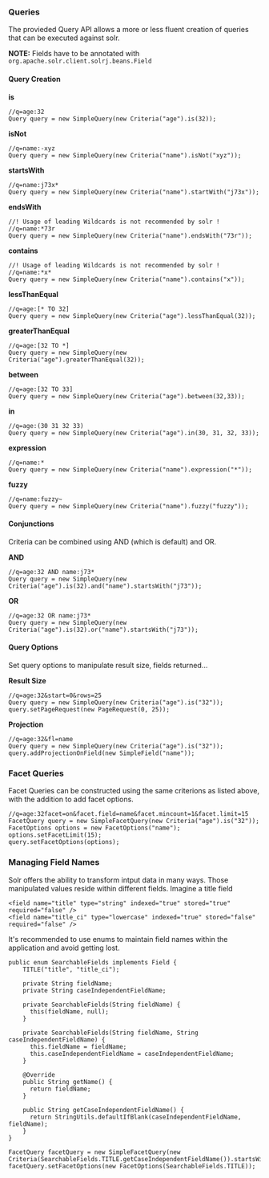 ### Queries ###
The provieded Query API allows a more or less fluent creation of queries that can be executed against solr.

**NOTE:** Fields have to be annotated with `org.apache.solr.client.solrj.beans.Field`

#### Query Creation ####

**is**
```
//q=age:32
Query query = new SimpleQuery(new Criteria("age").is(32));
```

**isNot**
```
//q=name:-xyz
Query query = new SimpleQuery(new Criteria("name").isNot("xyz"));
```

**startsWith**
```
//q=name:j73x*
Query query = new SimpleQuery(new Criteria("name").startWith("j73x"));
```

**endsWith**
```
//! Usage of leading Wildcards is not recommended by solr !
//q=name:*73r
Query query = new SimpleQuery(new Criteria("name").endsWith("73r"));
```

**contains**
```
//! Usage of leading Wildcards is not recommended by solr !
//q=name:*x*
Query query = new SimpleQuery(new Criteria("name").contains("x"));
```

**lessThanEqual**
```
//q=age:[* TO 32]
Query query = new SimpleQuery(new Criteria("age").lessThanEqual(32));
```

**greaterThanEqual**
```
//q=age:[32 TO *]
Query query = new SimpleQuery(new Criteria("age").greaterThanEqual(32));
```

**between**
```
//q=age:[32 TO 33]
Query query = new SimpleQuery(new Criteria("age").between(32,33));
```

**in**
```
//q=age:(30 31 32 33) 
Query query = new SimpleQuery(new Criteria("age").in(30, 31, 32, 33));
```

**expression**
```
//q=name:*
Query query = new SimpleQuery(new Criteria("name").expression("*"));
```

**fuzzy**
```
//q=name:fuzzy~
Query query = new SimpleQuery(new Criteria("name").fuzzy("fuzzy"));
```

#### Conjunctions ####
Criteria can be combined using AND (which is default) and OR.

**AND**
```
//q=age:32 AND name:j73*
Query query = new SimpleQuery(new Criteria("age").is(32).and("name").startsWith("j73"));
```

**OR**
```
//q=age:32 OR name:j73*
Query query = new SimpleQuery(new Criteria("age").is(32).or("name").startsWith("j73"));
```

#### Query Options ####
Set query options to manipulate result size, fields returned...

**Result Size**
```
//q=age:32&start=0&rows=25
Query query = new SimpleQuery(new Criteria("age").is("32"));
query.setPageRequest(new PageRequest(0, 25));
```

**Projection**
```
//q=age:32&fl=name
Query query = new SimpleQuery(new Criteria("age").is("32"));
query.addProjectionOnField(new SimpleField("name"));
```


### Facet Queries ###
Facet Queries can be constructed using the same criterions as listed above, with the addition to add facet options.

```
//q=age:32facet=on&facet.field=name&facet.mincount=1&facet.limit=15
FacetQuery query = new SimpleFacetQuery(new Criteria("age").is("32"));
FacetOptions options = new FacetOptions("name");
options.setFacetLimit(15);
query.setFacetOptions(options);
```

### Managing Field Names ###
Solr offers the ability to transform intput data in many ways. Those manipulated values reside within different fields.
Imagine a title field
```
<field name="title" type="string" indexed="true" stored="true" required="false" />
<field name="title_ci" type="lowercase" indexed="true" stored="false" required="false" />
```

It's recommended to use enums to maintain field names within the application and avoid getting lost.

```
public enum SearchableFields implements Field {
    TITLE("title", "title_ci");
    
    private String fieldName;
    private String caseIndependentFieldName;

    private SearchableFields(String fieldName) {
      this(fieldName, null);
    }

    private SearchableFields(String fieldName, String caseIndependentFieldName) {
      this.fieldName = fieldName;
      this.caseIndependentFieldName = caseIndependentFieldName;
    }

    @Override
    public String getName() {
      return fieldName;
    }

    public String getCaseIndependentFieldName() {
      return StringUtils.defaultIfBlank(caseIndependentFieldName, fieldName);
    }
}

FacetQuery facetQuery = new SimpleFacetQuery(new Criteria(SearchableFields.TITLE.getCaseIndependentFieldName()).startsWith(prefix)));
facetQuery.setFacetOptions(new FacetOptions(SearchableFields.TITLE));
```